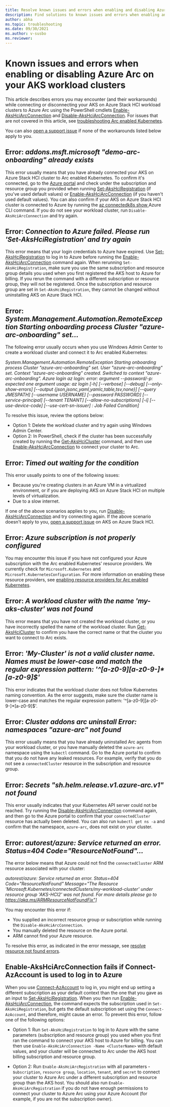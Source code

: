 ```yaml
---
title: Resolve known issues and errors when enabling and disabling Azure Arc on Azure Kubernetes Service on Azure Stack HCI workload clusters
description: Find solutions to known issues and errors when enabling and disabling Azure Arc on AKS on Azure Stack HCI workload clusters
author: abha
ms.topic: troubleshooting
ms.date: 09/30/2021
ms.author: v-susbo
ms.reviewer: 
---
```


# Known issues and errors when enabling or disabling Azure Arc on your AKS workload clusters

This article describes errors you may encounter (and their workarounds) while connecting or disconnecting your AKS on Azure Stack HCI workload clusters to Azure Arc using the PowerShell cmdlets [Enable-AksHciArcConnection](./reference/ps/enable-akshciarcconnection.md) and [Disable-AksHciArcConnection](./reference/ps/disable-akshciarcconnection.md). For issues that are not covered in this article, see [troubleshooting Arc enabled Kubernetes](/azure/azure-arc/kubernetes/troubleshooting).

You can also [open a support issue](/azure-stack/aks-hci/help-support) if none of the workarounds listed below apply to you.

## Error: _addons.msft.microsoft "demo-arc-onboarding" already exists_

This error usually means that you have already connected your AKS on Azure Stack HCI cluster to Arc enabled Kubernetes. To confirm it's connected, go to the [Azure portal](https://portal.azure.com) and check under the subscription and resource group you provided when running [Set-AksHciRegistration](./reference/ps/set-akshciregistration.md) (if you've used default values) or [Enable-AksHciArcConnection](./reference/ps/enable-akshciarcconnection.md) (if you haven't used default values). You can also confirm if your AKS on Azure Stack HCI cluster is connected to Azure by running the [az connectedk8s show ](/cli/azure/connectedk8s?view=azure-cli-latest#az_connectedk8s_show&preserve-view=true) Azure CLI command. If you do not see your workload cluster, run `Disable-AksHciArcConnection` and try again.

## Error: _Connection to Azure failed. Please run 'Set-AksHciRegistration' and try again_

This error means that your login credentials to Azure have expired. Use [Set-AksHciRegistration](./reference/ps/set-akshciregistration.md) to log in to Azure before running the [Enable-AksHciArcConnection](./reference/ps/enable-akshciarcconnection.md) command again. When rerunning `Set-AksHciRegistration`, make sure you use the same subscription and resource group details you used when you first registered the AKS host to Azure for billing. If you rerun the command with a different subscription or resource group, they will not be registered. Once the subscription and resource group are set in `Set-AksHciRegistration`, they cannot be changed without uninstalling AKS on Azure Stack HCI.


## Error: _System.Management.Automation.RemoteException Starting onboarding process Cluster "azure-arc-onboarding" set..._

The following error usually occurs when you use Windows Admin Center to create a workload cluster and connect it to Arc enabled Kubernetes:

_System.Management.Automation.RemoteException Starting onboarding process Cluster "azure-arc-onboarding" set. User "azure-arc-onboarding" set. Context "azure-arc-onboarding" created. Switched to context "azure-arc-onboarding". Azure login az login: error: argument --password/-p: expected one argument usage: az login [-h] [--verbose] [--debug] [--only-show-errors] [--output {json,jsonc,yaml,yamlc,table,tsv,none}] [--query JMESPATH] [--username USERNAME] [--password PASSWORD] [--service-principal] [--tenant TENANT] [--allow-no-subscriptions] [-i] [--use-device-code] [--use-cert-sn-issuer] : Job Failed Condition]_

To resolve this issue, review the options below:

- Option 1: Delete the workload cluster and try again using Windows Admin Center. 
- Option 2: In PowerShell, check if the cluster has been successfully created by running the [Get-AksHciCluster](./reference/ps/get-akshcicluster.md) command, and then use [Enable-AksHciArcConnection](./reference/ps/enable-akshciarcconnection.md) to connect your cluster to Arc.

## Error: _Timed out waiting for the condition_

This error usually points to one of the following issues:

- Because you're creating clusters in an Azure VM in a virtualized environment, or if you are deploying AKS on Azure Stack HCI on multiple levels of virtualization. 
- Due to a slow internet.

If one of the above scenarios applies to you, run [Disable-AksHciArcConnection](./reference/ps/disable-akshciarcconnection.md) and try connecting again. If the above scenario doesn't apply to you,  [open a support issue](/azure-stack/aks-hci/help-support) on AKS on Azure Stack HCI.


## Error: _Azure subscription is not properly configured_

You may encounter this issue if you have not configured your Azure subscription with the Arc enabled Kubernetes' resource providers. We currently check for `Microsoft.Kubernetes` and `Microsoft.KubernetesConfiguration`. For more information on enabling these resource providers, see [enabling resource providers for Arc enabled Kubernetes](/azure/azure-arc/kubernetes/quickstart-connect-cluster?tabs=azure-cli#1-register-providers-for-azure-arc-enabled-kubernetes).


## Error: _A workload cluster with the name 'my-aks-cluster' was not found_

This error means that you have not created the workload cluster, or you have incorrectly spelled the name of the workload cluster. Run [Get-AksHciCluster](./reference/ps/get-akshcicluster.md) to confirm you have the correct name or that the cluster you want to connect to Arc exists.

## Error: _'My-Cluster' is not a valid cluster name. Names must be lower-case and match the regular expression pattern: '^[a-z0-9][a-z0-9-]*[a-z0-9]$'_

This error indicates that the workload cluster does not follow Kubernetes naming convention. As the error suggests, make sure the cluster name is lower-case and matches the regular expression pattern: '^[a-z0-9][a-z0-9-]*[a-z0-9]$'.

## Error: _Cluster addons arc uninstall Error: namespaces "azure-arc" not found_

This error usually means that you have already uninstalled Arc agents from your workload cluster, or you have manually deleted the `azure-arc` namespace using the `kubectl` command. Go to the Azure portal to confirm that you do not have any leaked resources. For example, verify that you do not see a `connectedCluster` resource in the subscription and resource group.

## Error: _Secrets "sh.helm.release.v1.azure-arc.v1" not found_

This error usually indicates that your Kubernetes API server could not be reached. Try running the [Disable-AksHciArcConnection](./reference/ps/disable-akshciarcconnection.md) command again, and then go to the Azure portal to confirm that your `connectedCluster` resource has actually been deleted. You can also run `kubectl get ns -a` and confirm that the namespace, `azure-arc`, does not exist on your cluster.

## Error: _autorest/azure: Service returned an error. Status=404 Code="ResourceNotFound"..._

The error below means that Azure could not find the `connectedCluster` ARM resource associated with your cluster:

_autorest/azure: Service returned an error. Status=404 Code="ResourceNotFound" Message="The Resource 'Microsoft.Kubernetes/connectedClusters/my-workload-cluster' under resource group 'AKS-HCI2' was not found. For more details please go to https://aka.ms/ARMResourceNotFoundFix"]_

You may encounter this error if: 

- You supplied an incorrect resource group or subscription while running the `Disable-AksHciArcConnection`. 
- You manually deleted the resource on the Azure portal.
- ARM cannot find your Azure resource.

To resolve this error, as indicated in the error message, see [resolve resource not found errors](/azure/azure-resource-manager/templates/error-not-found).

## Enable-AksHciArcConnection fails if Connect-AzAccount is used to log in to Azure

When you use [Connect-AzAccount](/powershell/module/az.accounts/connect-azaccount?view=azps-6.4.0&preserve-view=true) to log in, you might end up setting a different subscription as your default context than the one that you gave as an input to [Set-AksHciRegistration](./reference/ps/set-akshciregistration.md). When you then run [Enable-AksHciArcConnection](./reference/ps/enable-akshciarcconnection.md), the command expects the subscription used in `Set-AksHciRegistration`, but gets the default subscription set using the `Connect-AzAccount`, and therefore, might cause an error. To prevent this error, follow one of the following options:

- Option 1: Run `Set-AksHciRegistration` to log in to Azure with the same parameters (subscription and resource group) you used when you first ran the command to connect your AKS host to Azure for billing. You can then use `Enable-AksHciArcConnection -Name <ClusterName>` with default values, and your cluster will be connected to Arc under the AKS host billing subscription and resource group. 

- Option 2: Run `Enable-AksHciArcRegistration` with all parameters - s`ubscription`, `resource group`, `location`, `tenant`, and `secret` to connect your cluster to Azure Arc under a different subscription and resource group than the AKS host. You should also run `Enable-AksHciArcRegistration` if you do not have enough permissions to connect your cluster to Azure Arc using your Azure Account (for example, if you are not the subscription owner).